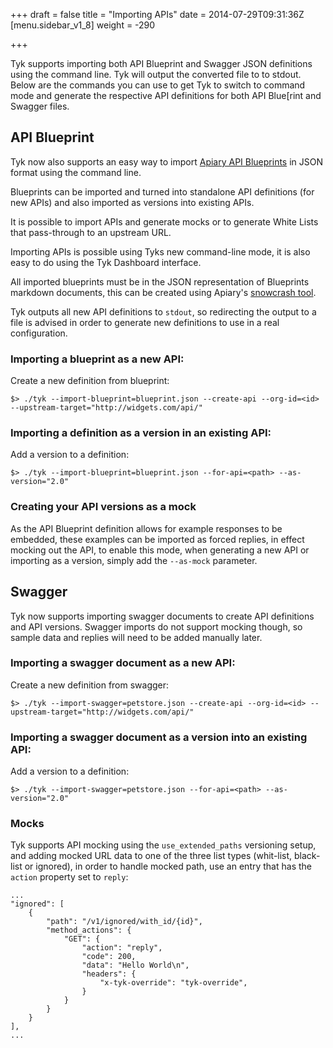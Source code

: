 +++
draft = false
title = "Importing APIs"
date = 2014-07-29T09:31:36Z
[menu.sidebar_v1_8]
    weight = -290   
    
+++

Tyk supports importing both API Blueprint and Swagger JSON definitions using the command line. Tyk will output the converted file to to stdout. Below are the commands you can use to get Tyk to switch to command mode and generate the respective API definitions for both API Blue[rint and Swagger files.

## API Blueprint

Tyk now also supports an easy way to import [Apiary API Blueprints](https://apiblueprint.org/) in JSON format using the command line.

Blueprints can be imported and turned into standalone API definitions (for new APIs) and also imported as versions into 
existing APIs.

It is possible to import APIs and generate mocks or to generate White Lists that pass-through to an upstream URL.

Importing APIs is possible using Tyks new command-line mode, it is also easy to do using the Tyk Dashboard interface.

All imported blueprints must be in the JSON representation of Blueprints markdown documents, this can be created using 
Apiary's [snowcrash tool](https://github.com/apiaryio/snowcrash).

Tyk outputs all new API definitions to `stdout`, so redirecting the output to a file is advised 
in order to generate new definitions to use in a real configuration.

### Importing a blueprint as a new API:

Create a new definition from blueprint: 

`$> ./tyk --import-blueprint=blueprint.json --create-api --org-id=<id> --upstream-target="http://widgets.com/api/"`

### Importing a definition as a version in an existing API:

Add a version to a definition: 

`$> ./tyk --import-blueprint=blueprint.json --for-api=<path> --as-version="2.0"`

### Creating your API versions as a mock

As the API Blueprint definition allows for example responses to be embedded, these examples can be imported as forced replies,
in effect mocking out the API, to enable this mode, when generating a new API or importing as a version, 
simply add the `--as-mock` parameter.

## Swagger

Tyk now supports importing swagger documents to create API definitions and API versions. Swagger imports do not support mocking though, so sample data and replies will need to be added manually later.

### Importing a swagger document as a new API:

Create a new definition from swagger: 

`$> ./tyk --import-swagger=petstore.json --create-api --org-id=<id> --upstream-target="http://widgets.com/api/"`

### Importing a swagger document as a version into an existing API:

Add a version to a definition: 

`$> ./tyk --import-swagger=petstore.json --for-api=<path> --as-version="2.0"`

### Mocks

Tyk supports API mocking using the `use_extended_paths` versioning setup, and adding mocked URL data to one of the three list types (whit-list, black-list or ignored), in order to handle mocked path, use an entry that has the `action` property set to `reply`:

	...
    "ignored": [
        {
            "path": "/v1/ignored/with_id/{id}",
            "method_actions": {
                "GET": {
                    "action": "reply",
                    "code": 200,
                    "data": "Hello World\n",
                    "headers": {
                        "x-tyk-override": "tyk-override",
                    }
                }
            }
        }
    ], 
	...

